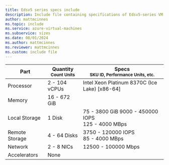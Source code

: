 ```yaml
---
title: Edsv5 series specs include
description: Include file containing specifications of Edsv5-series VM sizes.
author: mattmcinnes
ms.topic: include
ms.service: azure-virtual-machines
ms.subservice: sizes
ms.date: 08/01/2024
ms.author: mattmcinnes
ms.reviewer: mattmcinnes
ms.custom: include file
---
```

| Part | Quantity <br><sup>Count Units | Specs <br><sup>SKU ID, Performance Units, etc.  |
|---|---|---|
| Processor      | 2 - 104 vCPUs     | Intel Xeon Platinum 8370C (Ice Lake) [x86-64] |
| Memory         | 16 - 672 GiB        |    |
| Local Storage  | 1 Disk         | 75 - 3800 GiB 9000 - 450000 IOPS <br>125 - 4000 MBps |
| Remote Storage | 4 - 64 Disks        | 3750 - 120000 IOPS <br>85 - 4000 MBps |
| Network        | 2 - 8 NICs        | 12500 - 100000 Mbps |
| Accelerators   | None            |     |
